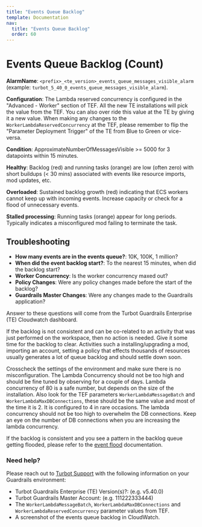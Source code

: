 ```yaml
---
title: "Events Queue Backlog"
template: Documentation
nav:
  title: "Events Queue Backlog"
  order: 60
---
```


# Events Queue Backlog (Count)

**AlarmName**: `<prefix>_<te_version>_events_queue_messages_visible_alarm`
(example: `turbot_5_40_0_events_queue_messages_visible_alarm`).

**Configuration**: The Lambda reserved concurrency is configured in the
"Advanced - Worker" section of TEF. All the new TE installations will pick the
value from the TEF. You can also over ride this value at the TE by giving it a
new value. When making any changes to the `WorkerLambdaReservedConcurrency` at
the TEF, please remember to flip the "Parameter Deployment Trigger" of the TE
from Blue to Green or vice-versa.

**Condition**: ApproximateNumberOfMessagesVisible >= 5000 for 3 datapoints
within 15 minutes.

**Healthy**: Backlog (red) and running tasks (orange) are low (often zero) with
short buildups (< 30 mins) associated with events like resource imports, mod
updates, etc.

**Overloaded**: Sustained backlog growth (red) indicating that ECS workers
cannot keep up with incoming events. Increase capacity or check for a flood of
unnecessary events.

**Stalled processing**: Running tasks (orange) appear for long periods.
Typically indicates a misconfigured mod failing to terminate the task.

## Troubleshooting

- **How many events are in the events queue?**: 10K, 100K, 1 million?
- **When did the event backlog start?**: To the nearest 15 minutes, when did the
  backlog start?
- **Worker Concurrency**: Is the worker concurrency maxed out?
- **Policy Changes**: Were any policy changes made before the start of the
  backlog?
- **Guardrails Master Changes**: Were any changes made to the Guardrails application?

Answer to these questions will come from the Turbot Guardrails Enterprise (TE) Cloudwatch
dashboard.

If the backlog is not consistent and can be co-related to an activity that was
just performed on the workspace, then no action is needed. Give it some time for
the backlog to clear. Activities such a installing/upgrading a mod, importing an
account, setting a policy that effects thousands of resources usually generates
a lot of queue backlog and should settle down soon.

Crosscheck the settings of the environment and make sure there is no
misconfiguration. The Lambda Concurrency should not be too high and should be
fine tuned by observing for a couple of days. Lambda concurrency of 80 is a safe
number, but depends on the size of the installation. Also look for the TEF
parameters `WorkerLambdaMessageBatch` and `WorkerLambdaMaxDBConnections`, these
should be the same value and most of the time it is 2. It is configured to 4 in
rare occasions. The lambda concurrency should not be too high to overwhelm the
DB connections. Keep an eye on the number of DB connections when you are
increasing the lambda concurrency.

If the backlog is consistent and you see a pattern in the backlog queue getting
flooded, please refer to the
[event flood](enterprise/troubleshooting/event-flood) documentation.

### Need help?

Please reach out to [Turbot Support](mailto:support@turbot.com) with the
following information on your Guardrails environment:

- Turbot Guardrails Enterprise (TE) Version(s)?: (e.g. v5.40.0)
- Turbot Guardrails Master Account: (e.g. 111222333444)
- The `WorkerLambdaMessageBatch`, `WorkerLambdaMaxDBConnections` and
  `WorkerLambdaReservedConcurrency` parameter values from TEF.
- A screenshot of the events queue backlog in CloudWatch.
